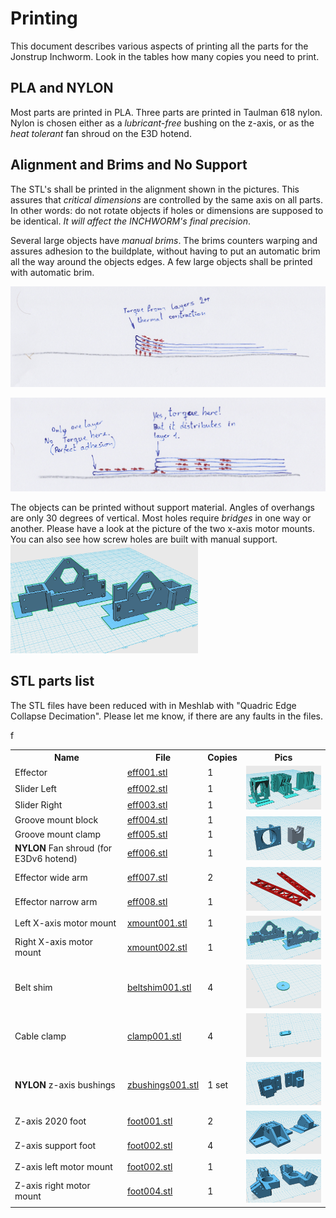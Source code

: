 # Printing
This document describes various aspects of printing all the parts for the Jonstrup Inchworm. Look in the tables how 
many copies you need to print.

## PLA and NYLON
Most parts are printed in PLA. Three parts are printed in Taulman 618 nylon. Nylon is chosen either 
as a _lubricant-free_ bushing on the z-axis, or as the _heat tolerant_ fan shroud on the E3D hotend. 

## Alignment and Brims and No Support 
The STL's shall be printed in the alignment shown in the pictures. This assures that _critical dimensions_ 
are controlled by the same axis on all parts. In other words: do not rotate objects if holes or dimensions 
are supposed to be identical. _It will affect the INCHWORM's final precision_. 

Several large objects have _manual brims_. The brims counters warping and assures adhesion to the 
buildplate, without having to put an automatic brim all the way around the objects edges. A few large 
objects shall be printed with automatic brim.

![without a brim](/pics/print_adh001.png) 

![with a 1-layer brim - manual or automatic](/pics/print_adh002.png)

The objects can be printed without support material. Angles of overhangs are only 30 degrees of vertical. Most
holes require _bridges_ in one way or another. Please have a look at the picture of the two x-axis motor mounts. You can also see how screw holes are built with manual support.
<img src="/pics/stl_xaxis_motor_001.png" width="300">

## STL parts list

The STL files have been reduced with in Meshlab with "Quadric Edge Collapse Decimation". Please let me know, if there are any faults in the files.

<table>
  <tr>
    <th>Name</th>
    <th>File</th>
    <th>Copies</th>
    <th>Pics</th>
  </tr>
  <tr>
    <td>Effector</td>
    <td><a href="/stl/eff001.stl">eff001.stl</a></td>
    <td>1</td>
    <td rowspan="3"><img src="/pics/stl_eff_sli_001.png" width="200"></img></td>
  </tr>
  <tr>
    <td>Slider Left</td>
    <td><a href="/stl/eff002.stl">eff002.stl</a></td>
    <td>1</td>
  </tr>
  <tr>
    <td>Slider Right</td>
    <td><a href="/stl/eff003.stl">eff003.stl</a></td>
    <td>1</td>
  </tr>
  <tr>
    <td>Groove mount block</td>
    <td><a href="/stl/eff004.stl">eff004.stl</a></td>
    <td>1</td>
    <td rowspan="3"><img src="/pics/stl_eff_groovemount_fanshroud_001.png" width="200"></img></td>
  </tr>
  <tr>
    <td>Groove mount clamp</td>
    <td><a href="/stl/eff005.stl">eff005.stl</a></td>
    <td>1</td>
  </tr>
  <tr>
    <td><B>NYLON</B> Fan shroud (for E3Dv6 hotend)</td>
    <td><a href="/stl/eff006.stl">eff006.stl</a></td>
    <td>1</td>
  </tr>
  <tr>
    <td>Effector wide arm</td>
    <td><a href="/stl/eff007.stl">eff007.stl</a></td>
    <td>2</td>
    <td rowspan="2"><img src="/pics/stl_eff_arms.png" width="200"></img></td>
  </tr>
  <tr>
    <td>Effector narrow arm</td>
    <td><a href="/stl/eff008.stl">eff008.stl</a></td>
    <td>1</td>
  </tr>
  <tr>
    <td>Left X-axis motor mount</td>
    <td><a href="/stl/xmount001.stl">xmount001.stl</a></td>
    <td>1</td>
    <td rowspan="2"><img src="/pics/stl_xaxis_motor_001.png" width="200"></img></td>
  </tr>
  <tr>
    <td>Right X-axis motor mount</td>
    <td><a href="/stl/xmount002.stl">xmount002.stl</a></td>
    <td>1</td>
  </tr>
  <tr>
    <td>Belt shim</td>
    <td><a href="/stl/beltshim001.stl">beltshim001.stl</a></td>
    <td>4</td>
    <td><img src="/pics/stl_belt_shim_001.png" width="200"></img></td>
  </tr>
  <tr>
    <td>Cable clamp</td>
    <td><a href="/stl/clamp001.stl">clamp001.stl</a></td>
    <td>4</td>
    <td><img src="/pics/stl_cableclamp_001.png" width="200"></img></td>
  </tr>
  <tr>
    <td><B>NYLON</B> z-axis bushings</td>
    <td><a href="/stl/zbushings001.stl">zbushings001.stl</a></td>
    <td>1 set</td>
    <td><img src="/pics/stl_nylon_zaxis_bushing_001.png" width="200"></img></td>
  </tr>
  <tr>
    <td>Z-axis 2020 foot</td>
    <td><a href="/stl/foot001.stl">foot001.stl</a></td>
    <td>2</td>f
    <td rowspan="2"><img src="/pics/stl_foot_supp_001.png" width="200"></img></td>
  </tr>
  <tr>
    <td>Z-axis support foot</td>
    <td><a href="/stl/foot002.stl">foot002.stl</a></td>
    <td>4</td>
  </tr>
  <tr>
    <td>Z-axis left motor mount</td>
    <td><a href="/stl/foot003.stl">foot002.stl</a></td>
    <td>1</td>
    <td rowspan="2"><img src="/pics/stl_zaxis_motor_001.png" width="200"></img></td>
  </tr>
  <tr>
    <td>Z-axis right motor mount</td>
    <td><a href="/stl/foot004.stl">foot004.stl</a></td>
    <td>1</td>
  </tr>
</table>



